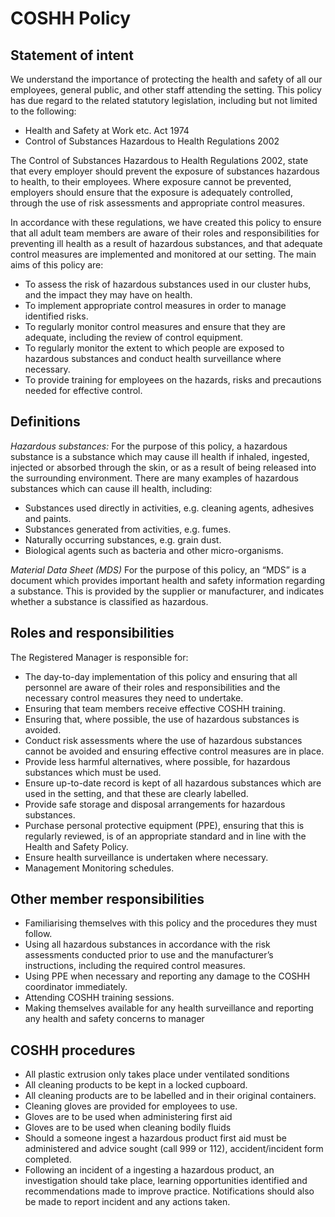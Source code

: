 # COSHH Policy # 
 
## Statement of intent ## 
We understand the importance of protecting the health and safety of all our employees, general public, and other staff attending the setting. 
This policy has due regard to the related statutory legislation, including but not limited to the following: 
*	Health and Safety at Work etc. Act 1974 
*	Control of Substances Hazardous to Health Regulations 2002 

The Control of Substances Hazardous to Health Regulations 2002, state that every employer should prevent the exposure of substances hazardous to health, to their employees. Where exposure cannot be prevented, employers should ensure that the exposure is adequately controlled, through the use of risk assessments and appropriate control measures. 

In accordance with these regulations, we have created this policy to ensure that all adult team members are aware of their roles and responsibilities for preventing ill health as a result of hazardous substances, and that adequate control measures are implemented and monitored at our setting. 
The main aims of this policy are: 
*	To assess the risk of hazardous substances used in our cluster hubs, and the impact they may have on health. 
*	To implement appropriate control measures in order to manage identified risks. 
*	To regularly monitor control measures and ensure that they are adequate, including the review of control equipment. 
*	To regularly monitor the extent to which people are exposed to hazardous substances and conduct health surveillance where necessary. 
*	To provide training for employees on the hazards, risks and precautions needed for effective control. 

## Definitions ## 
_Hazardous substances:_ 
For the purpose of this policy, a hazardous substance is a substance which may cause ill health if inhaled, ingested, injected or absorbed through the skin, or as a result of being released into the surrounding environment. 
There are many examples of hazardous substances which can cause ill health, including: 
*	Substances used directly in activities, e.g. cleaning agents, adhesives and paints. 
*	Substances generated from activities, e.g. fumes. 
*	Naturally occurring substances, e.g. grain dust. 
*	Biological agents such as bacteria and other micro-organisms. 

_Material Data Sheet (MDS)_ 
For the purpose of this policy, an “MDS” is a document which provides important health and safety information regarding a substance. This is provided by the supplier or manufacturer, and indicates whether a substance is classified as hazardous. 
  
## Roles and responsibilities ## 
The Registered Manager is responsible for: 
*	The day-to-day implementation of this policy and ensuring that all personnel are aware of their roles and responsibilities and the necessary control measures they need to undertake. 
*	Ensuring that team members receive effective COSHH training. 
*	Ensuring that, where possible, the use of hazardous substances is avoided. 
*	Conduct risk assessments where the use of hazardous substances cannot be avoided and ensuring effective control measures are in place. 
*	Provide less harmful alternatives, where possible, for hazardous substances which must be used. 
*	Ensure up-to-date record is kept of all hazardous substances which are used in the setting, and that these are clearly labelled.  
*	Provide safe storage and disposal arrangements for hazardous substances. 
*	Purchase personal protective equipment (PPE), ensuring that this is regularly reviewed, is of an appropriate standard and in line with the Health and Safety Policy. 
*	Ensure health surveillance is undertaken where necessary. 
*	Management Monitoring schedules. 

## Other member responsibilities ## 
* Familiarising themselves with this policy and the procedures they must follow. 
*	Using all hazardous substances in accordance with the risk assessments conducted prior to use and the manufacturer’s instructions, including the required control measures. 
*	Using PPE when necessary and reporting any damage to the COSHH coordinator immediately. 
*	Attending COSHH training sessions. 
*	Making themselves available for any health surveillance and reporting any health and safety concerns to manager 

## COSHH procedures ##
*	All plastic extrusion only takes place under ventilated sonditions 
* All cleaning products to be kept in a locked cupboard. 
*	All cleaning products are to be labelled and in their original containers. 
*	Cleaning gloves are provided for employees to use. 
*	Gloves are to be used when administering first aid 
*	Gloves are to be used when cleaning bodily fluids 
*	Should a someone ingest a hazardous product first aid must be administered and advice sought (call 999 or 112), accident/incident form completed. 
*	Following an incident of a ingesting a hazardous product, an investigation should take place, learning opportunities identified and recommendations made to improve practice. Notifications should also be made to report incident and any actions taken. 
 
